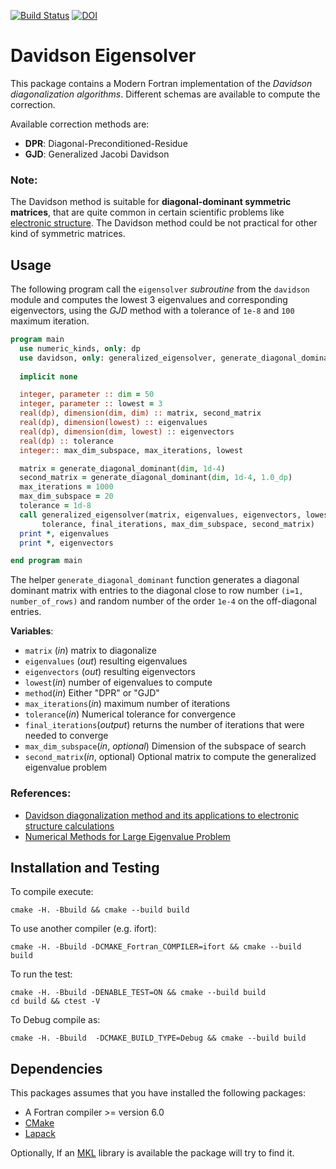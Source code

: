 [![Build Status](https://travis-ci.org/NLESC-JCER/Fortran_Davidson.svg?branch=master)](https://travis-ci.org/NLESC-JCER/Fortran_Davidson) [![DOI](https://zenodo.org/badge/DOI/10.5281/zenodo.3637964.svg)](https://doi.org/10.5281/zenodo.3637964)

Davidson Eigensolver
===================
This package contains a Modern Fortran implementation of the *Davidson diagonalization algorithms*.
Different schemas are available to compute the correction.

Available correction methods are:
 * **DPR**: Diagonal-Preconditioned-Residue
 * **GJD**: Generalized Jacobi Davidson


### Note:
The Davidson method is suitable for **diagonal-dominant symmetric matrices**, that are quite common
in certain scientific problems like [electronic structure](https://en.wikipedia.org/wiki/Electronic_structure). The Davidson method could be not practical
for other kind of symmetric matrices.

Usage
-----
The following program call the `eigensolver` *subroutine* from the `davidson` module and computes
the lowest 3 eigenvalues and corresponding eigenvectors, using the *GJD* method with a tolerance
of `1e-8` and `100` maximum iteration.
```fortran
program main
  use numeric_kinds, only: dp
  use davidson, only: generalized_eigensolver, generate_diagonal_dominant
 
  implicit none

  integer, parameter :: dim = 50
  integer, parameter :: lowest = 3
  real(dp), dimension(dim, dim) :: matrix, second_matrix
  real(dp), dimension(lowest) :: eigenvalues
  real(dp), dimension(dim, lowest) :: eigenvectors
  real(dp) :: tolerance
  integer:: max_dim_subspace, max_iterations, lowest

  matrix = generate_diagonal_dominant(dim, 1d-4)
  second_matrix = generate_diagonal_dominant(dim, 1d-4, 1.0_dp)
  max_iterations = 1000
  max_dim_subspace = 20
  tolerance = 1d-8
  call generalized_eigensolver(matrix, eigenvalues, eigenvectors, lowest, "GJD", max_iterations, &
       tolerance, final_iterations, max_dim_subspace, second_matrix)
  print *, eigenvalues
  print *, eigenvectors

end program main
```
The helper  `generate_diagonal_dominant` function generates a diagonal dominant
matrix with entries to the diagonal close to row number `(i=1, number_of_rows)`
and random number of the order `1e-4` on the off-diagonal entries.

**Variables**:
 * `matrix` (*in*) matrix to diagonalize
 * `eigenvalues` (*out*) resulting eigenvalues
 * `eigenvectors` (*out*) resulting eigenvectors
 * `lowest`(*in*) number of eigenvalues to compute
 * `method`(*in*) Either "DPR" or "GJD"
 * `max_iterations`(*in*) maximum number of iterations
 * `tolerance`(*in*) Numerical tolerance for convergence
 * `final_iterations`(*output*) returns the number of iterations that were needed to converge
 * `max_dim_subspace`(*in*, *optional*) Dimension of the subspace of search
 * `second_matrix`(*in*, optional) Optional matrix to compute the generalized eigenvalue problem
 
### References:
 * [Davidson diagonalization method and its applications to electronic structure calculations](https://www.semanticscholar.org/paper/DAVIDSON-DIAGONALIZATION-METHOD-AND-ITS-APPLICATION-Liao/5811eaf768d1a006f505dfe24f329874a679ba59)
 * [Numerical Methods for Large Eigenvalue Problem](https://doi.org/10.1137/1.9781611970739)

Installation and Testing
------------------------

To compile execute:
```
cmake -H. -Bbuild && cmake --build build
```

To use another compiler (e.g. ifort):
```
cmake -H. -Bbuild -DCMAKE_Fortran_COMPILER=ifort && cmake --build build
```

To run the test:
```
cmake -H. -Bbuild -DENABLE_TEST=ON && cmake --build build
cd build && ctest -V
```

To Debug compile as:
```
cmake -H. -Bbuild  -DCMAKE_BUILD_TYPE=Debug && cmake --build build
```

Dependencies
------------
This packages assumes that you have installed the following packages:
 * A Fortran compiler >=  version 6.0 
 * [CMake](https://cmake.org/)
 * [Lapack](http://www.netlib.org/lapack/)
	
Optionally, If an [MKL](https://software.intel.com/en-us/mkl) library is available the package will try to find it.
